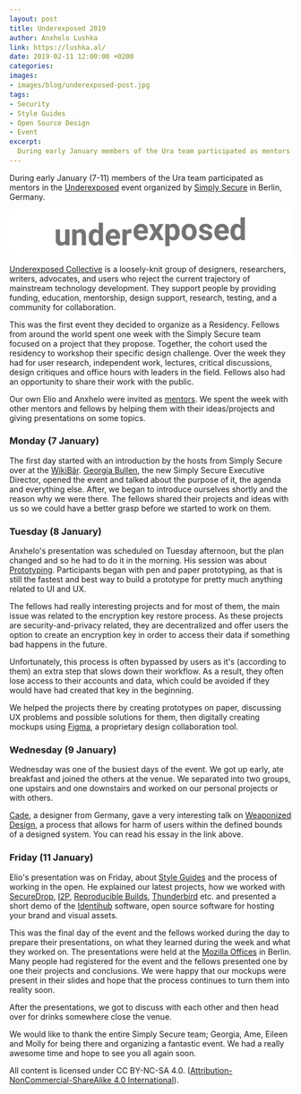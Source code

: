 ```yaml
---
layout: post
title: Underexposed 2019
author: Anxhelo Lushka
link: https://lushka.al/
date: 2019-02-11 12:00:00 +0200
categories:
images: 
- images/blog/underexposed-post.jpg
tags:
- Security
- Style Guides
- Open Source Design
- Event
excerpt:
  During early January members of the Ura team participated as mentors in the Underexposed event organized by [Simply Secure] […]
---
```


During early January (7-11) members of the Ura team participated as mentors in the [Underexposed](https://simplysecure.org/underexposed/) event organized by [Simply Secure](https://simplysecure.org/) in Berlin, Germany.

![Underexposed](/images/blog/underexposed.png)

[Underexposed Collective](https://simplysecure.org/underexposed/) is a loosely-knit group of designers, researchers, writers, advocates, and users who reject the current trajectory of mainstream technology development. They support people by providing funding, education, mentorship, design support, research, testing, and a community for collaboration.

This was the first event they decided to organize as a Residency. Fellows from around the world spent one week with the Simply Secure team focused on a project that they propose. Together, the cohort used the residency to workshop their specific design challenge. Over the week they had for user research, independent work, lectures, critical discussions, design critiques and office hours with leaders in the field. Fellows also had  an opportunity to share their work with the public.

Our own Elio and Anxhelo were invited as [mentors](https://en.wikipedia.org/wiki/Mentorship). We spent the week with other mentors and fellows by helping them with their ideas/projects and giving presentations on some topics.

### Monday (7 January)

The first day started with an introduction by the hosts from Simply Secure over at the [WikiBär](https://www.openstreetmap.org/node/4842883021). [Georgia Bullen](https://twitter.com/georgiamoon), the new Simply Secure Executive Director, opened the event and talked about the purpose of it, the agenda and everything else. After, we began to introduce ourselves shortly and the reason why we were there. The fellows shared their projects and ideas with us so we could have a better grasp before we started to work on them.

### Tuesday (8 January)

Anxhelo's presentation was scheduled on Tuesday afternoon, but the plan changed and so he had to do it in the morning. His session was about [Prototyping](https://en.wikipedia.org/wiki/Prototype). Participants began with pen and paper prototyping, as that is still the fastest and best way to build a prototype for pretty much anything related to UI and UX.

The fellows had really interesting projects and for most of them, the main issue was related to the encryption key restore process. As these projects are security-and-privacy related, they are decentralized and offer users the option to create an encryption key in order to access their data if something bad happens in the future. 

Unfortunately, this process is often bypassed by users as it's (according to them) an extra step that slows down their workflow. As a result, they often lose access to their accounts and data, which could be avoided if they would have had created that key in the beginning.

We helped the projects there by creating prototypes on paper, discussing UX problems and possible solutions for them, then digitally creating mockups using [Figma](https://www.figma.com), a proprietary design collaboration tool. 

### Wednesday (9 January)

Wednesday was one of the busiest days of the event. We got up early, ate breakfast and joined the others at the venue. We separated into two groups, one upstairs and one downstairs and worked on our personal projects or with others. 

[Cade](https://shiba.computer/), a designer from Germany, gave a very interesting talk on [Weaponized Design](https://shiba.computer/essay/on-weaponised-design/), a process that allows for harm of users within the defined bounds of a designed system. You can read his essay in the link above.

### Friday (11 January)

Elio's presentation was on Friday, about [Style Guides](https://en.wikipedia.org/wiki/Style_guide) and the process of working in the open. He explained our latest projects, how we worked with [SecureDrop](https://ura.design/projects/securedrop), [I2P](https://ura.design/projects/i2p), [Reproducible Builds](https://ura.design/projects/reproducible-builds), [Thunderbird](https://ura.design/projects/thunderbird) etc. and presented a short demo of the [Identihub](https://identihub.co) software, open source software for hosting your brand and visual assets.

This was the final day of the event and the fellows worked during the day to prepare their presentations, on what they learned during the week and what they worked on. The presentations were held at the [Mozilla Offices](https://www.openstreetmap.org/node/4996803917#map=19/52.49947/13.44914) in Berlin. Many people had registered for the event and the fellows presented one by one their projects and conclusions. We were happy that our mockups were present in their slides and hope that the process continues to turn them into reality soon.

After the presentations, we got to discuss with each other and then head over for drinks somewhere close the venue.

We would like to thank the entire Simply Secure team; Georgia, Ame, Eileen and Molly for being there and organizing a fantastic event. We had a really awesome time and hope to see you all again soon.

All content is licensed under CC BY-NC-SA 4.0. ([Attribution-NonCommercial-ShareAlike 4.0 International](https://creativecommons.org/licenses/by-nc-sa/4.0/)).
